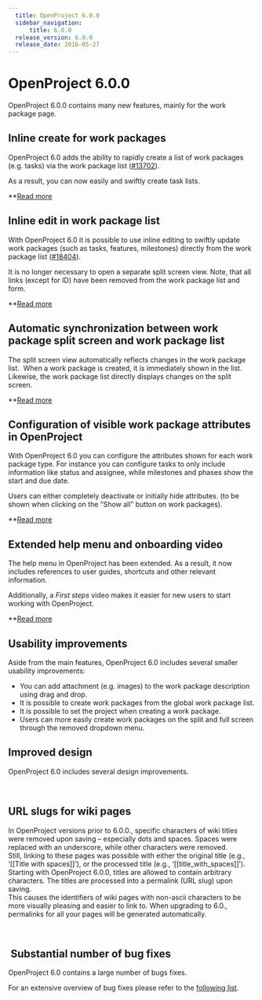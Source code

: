 ```yaml
---
  title: OpenProject 6.0.0
  sidebar_navigation:
      title: 6.0.0
  release_version: 6.0.0
  release_date: 2016-05-27
---
```



# **OpenProject 6.0.0**

OpenProject 6.0.0 contains many new features, mainly for the work
package page.

## **Inline create for work packages**

OpenProject 6.0 adds the ability to rapidly create a list of work
packages (e.g. tasks) via the work package list
([\#13702](https://community.openproject.com/work_packages/13702/activity)).

As a result, you can now easily and swiftly create task lists.

**[Read
more](https://www.openproject.org/release-notes/openproject-6-0-0/inline-create-for-work-packages/)

## Inline edit in work package list

With OpenProject 6.0 it is possible to use inline editing to swiftly
update work packages (such as tasks, features, milestones) directly from
the work package
list ([\#18404](https://community.openproject.com/work_packages/18404/activity)).

It is no longer necessary to open a separate split screen view. Note,
that all links (except for ID) have been removed from the work package
list and form.

**[Read
more](https://www.openproject.org/release-notes/openproject-6-0-0/inline-edit-in-work-package-list/)

## Automatic synchronization between work package split screen and work package list

The split screen view automatically reflects changes in the work package
list.  When a work package is created, it is immediately shown in the
list. Likewise, the work package list directly displays changes on the
split screen.

**[Read
more](https://www.openproject.org/release-notes/openproject-6-0-0/automatic-synchronization-between-work-package-split-screen-and-work-package-list/)

## Configuration of visible work package attributes in OpenProject

With OpenProject 6.0 you can configure the attributes shown for each
work package type. For instance you can configure tasks to only include
information like status and assignee, while milestones and phases show
the start and due date.

Users can either completely deactivate or initially hide attributes. (to
be shown when clicking on the “Show all” button on work packages).

**[Read
more](https://www.openproject.org/release-notes/openproject-6-0-0/configuration-of-visible-work-package-attributes-in-openproject/)

## Extended help menu and onboarding video

The help menu in OpenProject has been extended. As a result, it now
includes references to user guides, shortcuts and other relevant
information.

Additionally, a *First steps* video makes it easier for new users to
start working with OpenProject.

**[Read
more](https://www.openproject.org/release-notes/openproject-6-0-0/extended-help-menu-and-onboarding-video/)

## **Usability improvements**

Aside from the main features, OpenProject 6.0 includes several smaller
usability improvements:

  - You can add attachment (e.g. images) to the work package description
    using drag and drop.
  - It is possible to create work packages from the global work package
    list.
  - It is possible to set the project when creating a work package.
  - Users can more easily create work packages on the split and full
    screen through the removed dropdown menu.

## **Improved design**

OpenProject 6.0 includes several design improvements.

 

## **URL slugs for wiki pages**

In OpenProject versions prior to 6.0.0., specific characters of wiki
titles were removed upon saving – especially dots and spaces. Spaces
were replaced with an underscore, while other characters were removed.  
Still, linking to these pages was possible with either the original
title (e.g., ‘\[\[Title with spaces\]\]’), or the processed title (e.g.,
‘\[\[title\_with\_spaces\]\]’).  
Starting with OpenProject 6.0.0, titles are allowed to contain arbitrary
characters. The titles are processed into a permalink (URL slug) upon
saving.  
This causes the identifiers of wiki pages with non-ascii characters to
be more visually pleasing and easier to link to. When upgrading to 6.0.,
permalinks for all your pages will be generated automatically.

 

##  **Substantial number of bug fixes**

OpenProject 6.0 contains a large number of bugs fixes.

For an extensive overview of bug fixes please refer to the [following
list](https://community.openproject.com/projects/openproject/work_packages?query_props=%7B%22c%22:%5B%22id%22,%22type%22,%22status%22,%22subject%22,%22assigned_to%22%5D,%22t%22:%22parent:desc%22,%22f%22:%5B%7B%22n%22:%22fixed_version_id%22,%22o%22:%22%253D%22,%22t%22:%22list_optional%22,%22v%22:%22666%22%7D,%7B%22n%22:%22type_id%22,%22o%22:%22%253D%22,%22t%22:%22list_model%22,%22v%22:%221%22%7D,%7B%22n%22:%22subproject_id%22,%22o%22:%22*%22,%22t%22:%22list_subprojects%22%7D%5D,%22pa%22:1,%22pp%22:20%7D).


